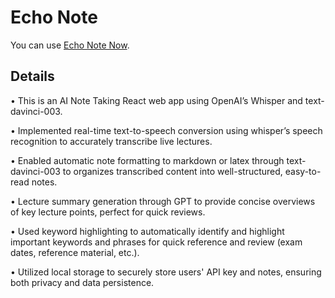 # Echo Note 

You can use [Echo Note Now](https://echonote.gptcolab.com).

## Details
•	This is an AI Note Taking React web app using OpenAI’s Whisper and text-davinci-003.

•	Implemented real-time text-to-speech conversion using whisper’s speech recognition to accurately transcribe live lectures. 

•	Enabled automatic note formatting to markdown or latex through text-davinci-003 to organizes transcribed content into well-structured, easy-to-read notes.

•	Lecture summary generation through GPT to provide concise overviews of key lecture points, perfect for quick reviews.

•	Used keyword highlighting to automatically identify and highlight important keywords and phrases for quick reference and review (exam dates, reference material, etc.).

•	Utilized local storage to securely store users' API key and notes, ensuring both privacy and data persistence.
